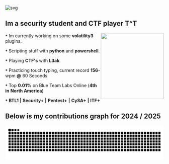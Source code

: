 
![svg](https://readme-typing-svg.demolab.com?font=Jersey+10&size=32&duration=3500&pause=500&color=77F771&width=435&lines=Digital+Forensics+%26+Incident+Response)

## Im a security student and CTF player T^T
<p1>
  <img height="210" width="200" align="right" src="https://github.com/user-attachments/assets/e4e055c5-6b4f-447d-9738-8875a345b448" >  
</p1>

**`*`** Im currently working on some **volatility3** plugins.

**`*`** Scripting stuff with **python** and **powershell**.

**`*`** Playing **CTF's** with **L3ak**.

**`*`** Practicing touch typing, current record **156**-wpm **@** 60 Seconds

**`*`** Top **0.01%** on Blue Team Labs Online (**4th** **in** **North America**) 

**`*`** **BTL1** **|** **Security+** **|** **Pentest+** **|** **CySA+** **|** **ITF+** 

## Below is my contributions graph for 2024 / 2025 
![Snake animation](https://github.com/0x157/0x157/blob/output/github-contribution-grid-snake-dark.svg)

